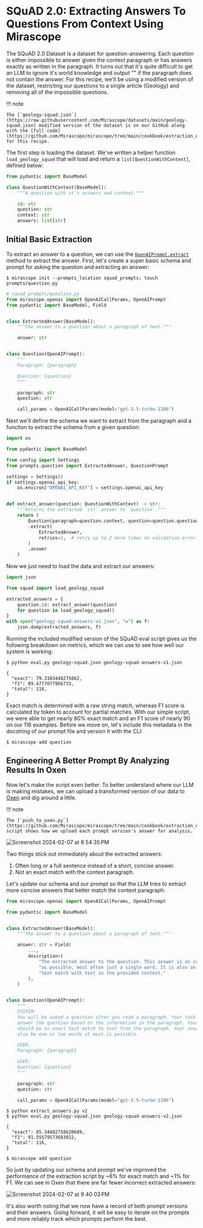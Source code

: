 # SQuAD 2.0: Extracting Answers To Questions From Context Using Mirascope

The SQuAD 2.0 Dataset is a dataset for question-answering. Each question is either impossible to answer given the context paragraph or has answers exactly as written in the paragraph. It turns out that it's quite difficult to get an LLM to ignore it's world knowledge and output "<No Answer>" if the paragraph does not contain the answer. For this recipe, we'll be using a modified version of the dataset, restricting our questions to a single article (Geology) and removing all of the impossible questions.

!!! note

    The [`geology-squad.json`](https://raw.githubusercontent.com/Mirascope/datasets/main/geology-squad.json) modified version of the dataset is on our GitHub along with the [full code](https://github.com/Mirascope/mirascope/tree/main/cookbook/extraction_examples/squad_extraction) for this recipe.

The first step is loading the dataset. We've written a helper function `load_geology_squad` that will load and return a `list[QuestionWithContext]`, defined below:

```python
from pydantic import BaseModel

class QuestionWithContext(BaseModel):
    """A question with it's answers and context."""

    id: str
    question: str
    context: str
    answers: list[str]
```

## Initial Basic Extraction

To extract an answer to a question, we can use the [`OpenAIPrompt.extract`](../api/openai/prompt.md/#mirascope.openai.prompt.OpenAIPrompt.extract) method to extract the answer. First, let's create a super basic schema and prompt for asking the question and extracting an answer:

```shell
$ mirascope init --prompts_location squad_prompts; touch prompts/question.py
```

```python
# squad_prompts/question.py
from mirascope.openai import OpenAICallParams, OpenAIPrompt
from pydantic import BaseModel, Field


class ExtractedAnswer(BaseModel):
    """The answer to a question about a paragraph of text."""

    answer: str


class Question(OpenAIPrompt):
    """
    Paragraph: {paragraph}

    Question: {question}
    """

    paragraph: str
    question: str

    call_params = OpenAICallParams(model="gpt-3.5-turbo-1106")
```

Next we'll define the schema we want to extract from the paragraph and a function to extract the schema from a given question:

```python
import os

from pydantic import BaseModel

from config import Settings
from prompts.question import ExtractedAnswer, QuestionPrompt

settings = Settings()
if settings.openai_api_key:
    os.environ["OPENAI_API_KEY"] = settings.openai_api_key


def extract_answer(question: QuestionWithContext) -> str:
    """Returns the extracted `str` answer to `question`."""
    return (
        Question(paragraph=question.context, question=question.question)
        .extract(
            ExtractedAnswer,
            retries=2,  # retry up to 2 more times on validation error
        )
        .answer
    )
```

Now we just need to load the data and extract our answers:

```python
import json

from squad import load_geology_squad

extracted_answers = {
    question.id: extract_answer(question)
    for question in load_geology_squad()
}
with open("geology-squad-answers-v1.json", "w") as f:
    json.dump(extracted_answers, f)
```

Running the included modified version of the SQuAD eval script gives us the following breakdown on metrics, which we can use to see how well our system is working:

```shell
$ python eval.py geology-squad.json geology-squad-answers-v1.json
```

```
{
  "exact": 79.3103448275862,
  "f1": 89.4777077966733,
  "total": 116,
}
```

Exact match is determined with a raw string match, whereas F1 score is calculated by token to account for partial matches. With our simple script, we were able to get nearly 80% exact match and an F1 score of nearly 90 on our 116 examples. Before we move on, let's include this metadata in the docstring of our prompt file and version it with the CLI:

```shell
$ mirascope add question
```

## Engineering A Better Prompt By Analyzing Results In Oxen

Now let's make the script even better. To better understand where our LLM is making mistakes, we can upload a transformed version of our data to [Oxen](https://oxen.ai) and dig around a little.

!!! note

    The [`push_to_oxen.py`](https://github.com/Mirascope/mirascope/tree/main/cookbook/extraction_examples/squad_extraction/push_to_oxen.py) script shows how we upload each prompt version's answer for analysis.

![Screenshot 2024-02-07 at 8 54 35 PM](https://github.com/Mirascope/mirascope/assets/99370834/27ef286c-25db-4647-b42b-20413ebb4bb6)

Two things stick out immediately about the extracted answers:

1. Often long or a full sentence instead of a short, concise answer.
2. Not an exact match with the context paragraph.

Let's update our schema and our prompt so that the LLM tries to extract more concise answers that better match the context paragraph:

```python
from mirascope.openai import OpenAICallParams, OpenAIPrompt

from pydantic import BaseModel


class ExtractedAnswer(BaseModel):
    """The answer to a question about a paragraph of text."""

    answer: str = Field(
        ...,
        description=(
            "The extracted answer to the question. This answer is as concise "
            "as possible, most often just a single word. It is also an exact "
            "text match with text in the provided context."
        ),
    )


class Question(OpenAIPrompt):
    """
    SYSTEM:
    You will be asked a question after you read a paragraph. Your task is to
    answer the question based on the information in the paragraph. Your answer
    should be an exact text match to text from the paragraph. Your answer should
    also be one or two words at most is possible.

    USER:
    Paragraph: {paragraph}

    USER:
    Question: {question}
    """

    paragraph: str
    question: str

    call_params = OpenAICallParams(model="gpt-3.5-turbo-1106")
```

```shell
$ python extract_answers.py v2
$ python eval.py geology-squad.json geology-squad-answers-v2.json
```

```
{
  "exact": 85.34482758620689,
  "f1": 91.55579573683022,
  "total": 116,
}
```

```shell
$ mirascope add question
```

So just by updating our schema and prompt we've improved the performance of the extraction script by ~6% for exact match and ~1% for F1. We can see in Oxen that there are far fewer incorrect extracted answers:

![Screenshot 2024-02-07 at 9 40 03 PM](https://github.com/Mirascope/mirascope/assets/99370834/a1075054-fea0-413a-a0b0-5f28c518356d)

It's also worth noting that we now have a record of both prompt versions and their answers. Going forward, it will be easy to iterate on the prompts and more reliably track which prompts perform the best.

